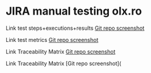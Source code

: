 # JIRA manual testing olx.ro

Link test steps+executions+results [Git repo screenshot](https://github.com/armandaskalu/testare-manuala-olx.ro/blob/main/OLX%20-%20Zephyr%20Test%20Steps%20%2B%20Executions%20%2B%20Results%20(Jira).pdf)

Link test metrics [Git repo screenshot](https://github.com/armandaskalu/testare-manuala-olx.ro/blob/main/Test%20Metrics%20OLX.pdf)

Link Traceability Matrix [Git repo screenshot](https://github.com/armandaskalu/JIRA-manual-testing-olx.ro/blob/main/Traceability_Matrix.pdf)

Link Traceability Matrix [Git repo screenshot](
